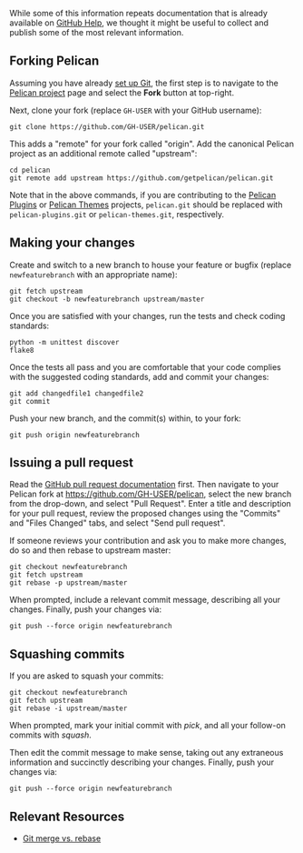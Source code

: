 While some of this information repeats documentation that is already available on [GitHub Help](https://help.github.com), we thought it might be useful to collect and publish some of the most relevant information.

Forking Pelican
---------------

Assuming you have already [set up Git](https://help.github.com/articles/set-up-git), the first step is to navigate to the [Pelican project](https://github.com/getpelican/pelican) page and select the **Fork** button at top-right.

Next, clone your fork (replace `GH-USER` with your GitHub username):

    git clone https://github.com/GH-USER/pelican.git

This adds a "remote" for your fork called "origin". Add the canonical Pelican project as an additional remote called "upstream":

    cd pelican
    git remote add upstream https://github.com/getpelican/pelican.git

Note that in the above commands, if you are contributing to the [Pelican Plugins](https://github.com/getpelican/pelican-plugins) or [Pelican Themes](https://github.com/getpelican/pelican-themes) projects, `pelican.git` should be replaced with `pelican-plugins.git` or `pelican-themes.git`, respectively.

Making your changes
-------------------

Create and switch to a new branch to house your feature or bugfix (replace `newfeaturebranch` with an appropriate name):

    git fetch upstream
    git checkout -b newfeaturebranch upstream/master

Once you are satisfied with your changes, run the tests and check coding standards:

    python -m unittest discover
    flake8

Once the tests all pass and you are comfortable that your code complies with the suggested coding standards, add and commit your changes:

    git add changedfile1 changedfile2
    git commit

Push your new branch, and the commit(s) within, to your fork:

    git push origin newfeaturebranch

Issuing a pull request
----------------------

Read the [GitHub pull request documentation](https://help.github.com/articles/using-pull-requests) first.
Then navigate to your Pelican fork at https://github.com/GH-USER/pelican, select the new branch from the drop-down, and select "Pull Request". Enter a title and description for your pull request, review the proposed changes using the "Commits" and "Files Changed" tabs, and select "Send pull request".

If someone reviews your contribution and ask you to make more changes, do so and then rebase to upstream master:

    git checkout newfeaturebranch
    git fetch upstream
    git rebase -p upstream/master

When prompted, include a relevant commit message, describing all your changes. Finally, push your changes via:

    git push --force origin newfeaturebranch

Squashing commits
-----------------

If you are asked to squash your commits:

    git checkout newfeaturebranch
    git fetch upstream
    git rebase -i upstream/master

When prompted, mark your initial commit with *pick*, and all your follow-on commits with *squash*.

Then edit the commit message to make sense, taking out any extraneous information and succinctly describing your changes. Finally, push your changes via:

    git push --force origin newfeaturebranch

Relevant Resources
------------------

* [Git merge vs. rebase](http://mislav.uniqpath.com/2013/02/merge-vs-rebase/)